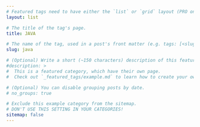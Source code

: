 ```yaml
---
# Featured tags need to have either the `list` or `grid` layout (PRO only).
layout: list

# The title of the tag's page.
title: JAVA

# The name of the tag, used in a post's front matter (e.g. tags: [<slug>]).
slug: java

# (Optional) Write a short (~150 characters) description of this featured tag.
#description: >
#  This is a featured category, which have their own page.
#  Check out `_featured_tags/example.md` to learn how to create your own.

# (Optional) You can disable grouping posts by date.
# no_groups: true

# Exclude this example category from the sitemap.
# DON'T USE THIS SETTING IN YOUR CATEGORIES!
sitemap: false
---
```

